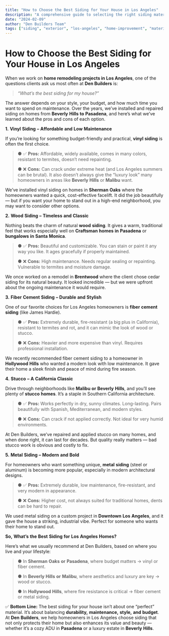 ```yaml
---
title: "How to Choose the Best Siding for Your House in Los Angeles"
description: "A comprehensive guide to selecting the right siding materials for Los Angeles homes, considering climate, style, and budget factors"
date: "2024-02-09"
author: "Den Builders Team"
tags: ["siding", "exterior", "los-angeles", "home-improvement", "materials"]
---
```


# **How to Choose the Best Siding for Your House in Los Angeles**

When we work on **home remodeling projects in Los Angeles**, one of the questions clients ask us most often at **Den Builders** is:

> *“What’s* *the* *best* *siding* *for* *my* *house?”*

The answer depends on your style, your budget, and how much time you
want to spend on maintenance. Over the years, we’ve installed and
repaired siding on homes from **Beverly** **Hills** **to** **Pasadena**,
and here’s what we’ve learned about the pros and cons of each option.

**1.** **Vinyl** **Siding** **–** **Affordable** **and** **Low**
**Maintenance**

If you’re looking for something budget-friendly and practical, **vinyl**
**siding** is often the first choice.

> ● ✅ **Pros:** Affordable, widely available, comes in many colors,
> resistant to termites, doesn’t need repainting.
>
> ● ❌ **Cons:** Can crack under extreme heat (and Los Angeles summers
> can be brutal). It also doesn’t always give the “luxury look” many
> homeowners in areas like **Beverly** **Hills** or **Malibu** want.

We’ve installed vinyl siding on homes in **Sherman** **Oaks** where the
homeowners wanted a quick, cost-effective facelift. It did the job
beautifully — but if you want your home to stand out in a high-end
neighborhood, you may want to consider other options.

**2.** **Wood** **Siding** **–** **Timeless** **and** **Classic**

Nothing beats the charm of natural **wood** **siding**. It gives a warm,
traditional feel that works especially well on **Craftsman** **homes**
**in** **Pasadena** or **bungalows** **in** **Santa** **Monica**.

> ● ✅ **Pros:** Beautiful and customizable. You can stain or paint it
> any way you like. It ages gracefully if properly maintained.
>
> ● ❌ **Cons:** High maintenance. Needs regular sealing or repainting.
> Vulnerable to termites and moisture damage.

We once worked on a remodel in **Brentwood** where the client chose
cedar siding for its natural beauty. It looked incredible — but we were
upfront about the ongoing maintenance it would require.

**3.** **Fiber** **Cement** **Siding** **–** **Durable** **and**
**Stylish**

One of our favorite choices for Los Angeles homeowners is **fiber**
**cement** **siding** (like James Hardie).

> ● ✅ **Pros:** Extremely durable, fire-resistant (a big plus in
> California), resistant to termites and rot, and it can mimic the look
> of wood or stucco.
>
> ● ❌ **Cons:** Heavier and more expensive than vinyl. Requires
> professional installation.

We recently recommended fiber cement siding to a homeowner in
**Hollywood** **Hills** who wanted a modern look with low maintenance.
It gave their home a sleek finish and peace of mind during fire season.

**4.** **Stucco** **–** **A** **California** **Classic**

Drive through neighborhoods like **Malibu** **or** **Beverly**
**Hills**, and you’ll see plenty of **stucco** **homes**. It’s a staple
in Southern California architecture.

> ● ✅ **Pros:** Works perfectly in dry, sunny climates. Long-lasting.
> Pairs beautifully with Spanish, Mediterranean, and modern styles.
>
> ● ❌ **Cons:** Can crack if not applied correctly. Not ideal for very
> humid environments.

At Den Builders, we’ve repaired and applied stucco on many homes, and
when done right, it can last for decades. But quality really matters —
bad stucco work is obvious and costly to fix.

**5.** **Metal** **Siding** **–** **Modern** **and** **Bold**

For homeowners who want something unique, **metal** **siding** (steel or
aluminum) is becoming more popular, especially in modern architectural
designs.

> ● ✅ **Pros:** Extremely durable, low maintenance, fire-resistant, and
> very modern in appearance.
>
> ● ❌ **Cons:** Higher cost, not always suited for traditional homes,
> dents can be hard to repair.

We used metal siding on a custom project in **Downtown** **Los**
**Angeles**, and it gave the house a striking, industrial vibe. Perfect
for someone who wants their home to stand out.

**So,** **What’s** **the** **Best** **Siding** **for** **Los**
**Angeles** **Homes?**

Here’s what we usually recommend at Den Builders, based on where you
live and your lifestyle:

> ● In **Sherman** **Oaks** **or** **Pasadena**, where budget matters →
> vinyl or fiber cement.
>
> ● In **Beverly** **Hills** **or** **Malibu**, where aesthetics and
> luxury are key → wood or stucco.
>
> ● In **Hollywood** **Hills**, where fire resistance is critical →
> fiber cement or metal siding.

✅ **Bottom** **Line:** The best siding for your house isn’t about one
“perfect” material. It’s about balancing **durability,**
**maintenance,** **style,** **and** **budget**. At **Den** **Builders**,
we help homeowners in Los Angeles choose siding that not only protects
their home but also enhances its value and beauty — whether it’s a cozy
ADU in **Pasadena** or a luxury estate in **Beverly** **Hills**.
